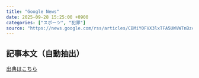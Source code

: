 ```yaml
---
title: "Google News"
date: 2025-09-28 15:25:00 +0900
categories: ["スポーツ", "犯罪"]
source: "https://news.google.com/rss/articles/CBMiY0FVX3lxTFA5UWVWTnBzcGxMSG1sZkJnNnFhVlF1a0p0OGtfSHNpZk4za09KWW9FYWZZZXhaMDNTRlJuX2RFSnJKOUZxckpscW5uNW95TTZUUUJmS0loR2h4Q1B4MnNHLVNhaw?oc=5"
---
```


## 記事本文（自動抽出）
<body class="y0K44d EA71Tc" id="readabilityBody"></body>

[出典はこちら](https://news.google.com/rss/articles/CBMiY0FVX3lxTFA5UWVWTnBzcGxMSG1sZkJnNnFhVlF1a0p0OGtfSHNpZk4za09KWW9FYWZZZXhaMDNTRlJuX2RFSnJKOUZxckpscW5uNW95TTZUUUJmS0loR2h4Q1B4MnNHLVNhaw?oc=5)
